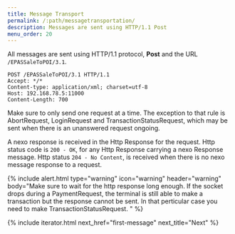 ```yaml
---
title: Message Transport
permalink: /:path/messagetransportation/
description: Messages are sent using HTTP/1.1 Post 
menu_order: 20
---
```


All messages are sent using HTTP/1.1 protocol, **Post** and the URL `/EPASSaleToPOI/3.1`.

```http
POST /EPASSaleToPOI/3.1 HTTP/1.1
Accept: */*
Content-type: application/xml; charset=utf-8
Host: 192.168.78.5:11000
Content-Length: 700

```

Make sure to only send one request at a time. The exception to that rule is AbortRequest, LoginRequest and TransactionStatusRequest, which may be sent when there is an unanswered request ongoing.

A nexo response is received in the Http Response for the request. Http status code is `200 - OK`, for any Http Response carrying a nexo Response message. Http status `204 - No Content`, is received when there is no nexo message response to a request.

{% include alert.html type="warning" icon="warning" header="warning"
body="Make sure to wait for the http response long enough. If the socket drops during a PaymentRequest, the terminal is still able to make a transaction but the response cannot be sent. In that perticular case you need to make TransactionStatusRequest. "
%}

{% include iterator.html next_href="first-message" next_title="Next" %}

